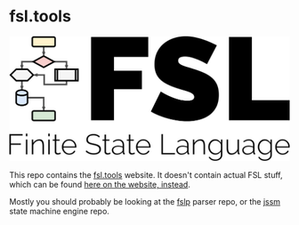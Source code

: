 # fsl.tools
![](src/assets/logo%20icon%20and%20acronym%20with%20subtitle%20huge.png)

This repo contains the [fsl.tools](https://fsl.tools/) website.  It doesn't contain actual FSL stuff, which can be found [here on the website, instead](https://fsl.tools/#tools).

Mostly you should probably be looking at the [fslp](https://github.com/StoneCypher/fslp) parser repo, or the [jssm](https://github.com/StoneCypher/jssm) state machine engine repo.
